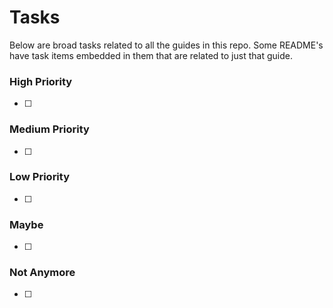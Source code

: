 # Tasks
Below are broad tasks related to all the guides in this repo. Some README's have task items embedded in them that are related to just that guide.

### High Priority
- [ ]

### Medium Priority
- [ ] 

### Low Priority
- [ ]

### Maybe
- [ ]

### Not Anymore
- [ ]
